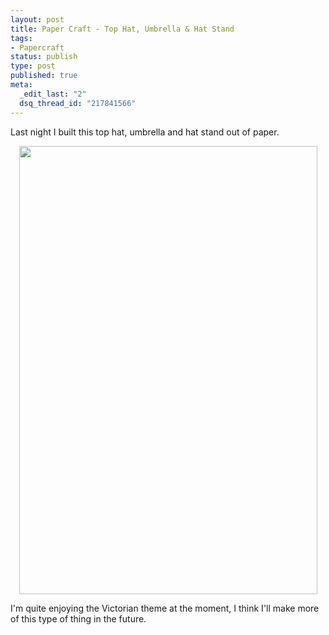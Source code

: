```yaml
--- 
layout: post
title: Paper Craft - Top Hat, Umbrella & Hat Stand
tags: 
- Papercraft
status: publish
type: post
published: true
meta: 
  _edit_last: "2"
  dsq_thread_id: "217841566"
---
```

Last night I built this top hat, umbrella and hat stand out of paper.
<p style="text-align: center;"><a href="http://www.flickr.com/photos/craig552uk/5008305426/"><img class="aligncenter size-large wp-image-600" title="IMAG0079" src="http://www.craig-russell.co.uk/wp-content/uploads/2010/09/IMAG0079-682x1024.jpg" alt="" width="477" height="717" /></a></p>
I'm quite enjoying the Victorian theme at the moment, I think I'll make more of this type of thing in the future.

